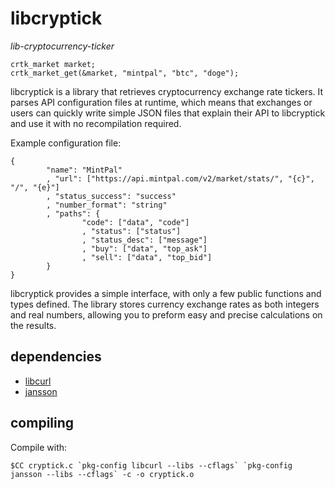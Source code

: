 # libcryptick

*lib-cryptocurrency-ticker*

	crtk_market market;
	crtk_market_get(&market, "mintpal", "btc", "doge");

libcryptick is a library that retrieves cryptocurrency exchange rate tickers. It parses API configuration files at runtime, which means that exchanges or users can quickly write simple JSON files that explain their API to libcryptick and use it with no recompilation required.

Example configuration file:

	{
		    "name": "MintPal"
		    , "url": ["https://api.mintpal.com/v2/market/stats/", "{c}", "/", "{e}"]
		    , "status_success": "success"
		    , "number_format": "string"
		    , "paths": {
		            "code": ["data", "code"]
		            , "status": ["status"]
		            , "status_desc": ["message"]
		            , "buy": ["data", "top_ask"]
		            , "sell": ["data", "top_bid"]
		    }
	}

libcryptick provides a simple interface, with only a few public functions and types defined. The library stores currency exchange rates as both integers and real numbers, allowing you to preform easy and precise calculations on the results.

## dependencies

* [libcurl](http://curl.haxx.se/libcurl/)
* [jansson](http://www.digip.org/jansson/)

## compiling

Compile with:

	$CC cryptick.c `pkg-config libcurl --libs --cflags` `pkg-config jansson --libs --cflags` -c -o cryptick.o
